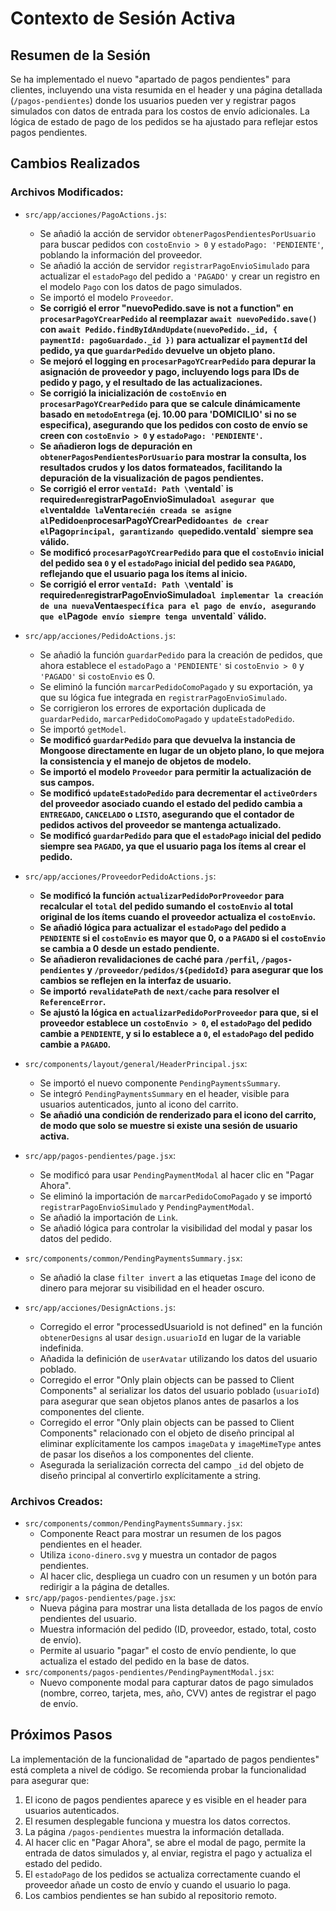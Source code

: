 # Contexto de Sesión Activa

## Resumen de la Sesión
Se ha implementado el nuevo "apartado de pagos pendientes" para clientes, incluyendo una vista resumida en el header y una página detallada (`/pagos-pendientes`) donde los usuarios pueden ver y registrar pagos simulados con datos de entrada para los costos de envío adicionales. La lógica de estado de pago de los pedidos se ha ajustado para reflejar estos pagos pendientes.

## Cambios Realizados

### Archivos Modificados:
*   `src/app/acciones/PagoActions.js`:
    *   Se añadió la acción de servidor `obtenerPagosPendientesPorUsuario` para buscar pedidos con `costoEnvio > 0` y `estadoPago: 'PENDIENTE'`, poblando la información del proveedor.
    *   Se añadió la acción de servidor `registrarPagoEnvioSimulado` para actualizar el `estadoPago` del pedido a `'PAGADO'` y crear un registro en el modelo `Pago` con los datos de pago simulados.
    *   Se importó el modelo `Proveedor`.
    *   **Se corrigió el error "nuevoPedido.save is not a function" en `procesarPagoYCrearPedido` al reemplazar `await nuevoPedido.save()` con `await Pedido.findByIdAndUpdate(nuevoPedido._id, { paymentId: pagoGuardado._id })` para actualizar el `paymentId` del pedido, ya que `guardarPedido` devuelve un objeto plano.**
    *   **Se mejoró el logging en `procesarPagoYCrearPedido` para depurar la asignación de proveedor y pago, incluyendo logs para IDs de pedido y pago, y el resultado de las actualizaciones.**
    *   **Se corrigió la inicialización de `costoEnvio` en `procesarPagoYCrearPedido` para que se calcule dinámicamente basado en `metodoEntrega` (ej. 10.00 para 'DOMICILIO' si no se especifica), asegurando que los pedidos con costo de envío se creen con `costoEnvio > 0` y `estadoPago: 'PENDIENTE'`.**
    *   **Se añadieron logs de depuración en `obtenerPagosPendientesPorUsuario` para mostrar la consulta, los resultados crudos y los datos formateados, facilitando la depuración de la visualización de pagos pendientes.**
    *   **Se corrigió el error `ventaId: Path \`ventaId\` is required` en `registrarPagoEnvioSimulado` al asegurar que el `ventaId` de la `Venta` recién creada se asigne al `Pedido` en `procesarPagoYCrearPedido` antes de crear el `Pago` principal, garantizando que `pedido.ventaId` siempre sea válido.**
    *   **Se modificó `procesarPagoYCrearPedido` para que el `costoEnvio` inicial del pedido sea `0` y el `estadoPago` inicial del pedido sea `PAGADO`, reflejando que el usuario paga los ítems al inicio.**
    *   **Se corrigió el error `ventaId: Path \`ventaId\` is required` en `registrarPagoEnvioSimulado` al implementar la creación de una nueva `Venta` específica para el pago de envío, asegurando que el `Pago` de envío siempre tenga un `ventaId` válido.**
*   `src/app/acciones/PedidoActions.js`:
    *   Se añadió la función `guardarPedido` para la creación de pedidos, que ahora establece el `estadoPago` a `'PENDIENTE'` si `costoEnvio > 0` y `'PAGADO'` si `costoEnvio` es 0.
    *   Se eliminó la función `marcarPedidoComoPagado` y su exportación, ya que su lógica fue integrada en `registrarPagoEnvioSimulado`.
    *   Se corrigieron los errores de exportación duplicada de `guardarPedido`, `marcarPedidoComoPagado` y `updateEstadoPedido`.
    *   Se importó `getModel`.
    *   **Se modificó `guardarPedido` para que devuelva la instancia de Mongoose directamente en lugar de un objeto plano, lo que mejora la consistencia y el manejo de objetos de modelo.**
    *   **Se importó el modelo `Proveedor` para permitir la actualización de sus campos.**
    *   **Se modificó `updateEstadoPedido` para decrementar el `activeOrders` del proveedor asociado cuando el estado del pedido cambia a `ENTREGADO`, `CANCELADO` o `LISTO`, asegurando que el contador de pedidos activos del proveedor se mantenga actualizado.**
    *   **Se modificó `guardarPedido` para que el `estadoPago` inicial del pedido siempre sea `PAGADO`, ya que el usuario paga los ítems al crear el pedido.**
*   `src/app/acciones/ProveedorPedidoActions.js`:
    *   **Se modificó la función `actualizarPedidoPorProveedor` para recalcular el `total` del pedido sumando el `costoEnvio` al total original de los ítems cuando el proveedor actualiza el `costoEnvio`.**
    *   **Se añadió lógica para actualizar el `estadoPago` del pedido a `PENDIENTE` si el `costoEnvio` es mayor que 0, o a `PAGADO` si el `costoEnvio` se cambia a 0 desde un estado pendiente.**
    *   **Se añadieron revalidaciones de caché para `/perfil`, `/pagos-pendientes` y `/proveedor/pedidos/${pedidoId}` para asegurar que los cambios se reflejen en la interfaz de usuario.**
    *   **Se importó `revalidatePath` de `next/cache` para resolver el `ReferenceError`.**
    *   **Se ajustó la lógica en `actualizarPedidoPorProveedor` para que, si el proveedor establece un `costoEnvio > 0`, el `estadoPago` del pedido cambie a `PENDIENTE`, y si lo establece a `0`, el `estadoPago` del pedido cambie a `PAGADO`.**
*   `src/components/layout/general/HeaderPrincipal.jsx`:
    *   Se importó el nuevo componente `PendingPaymentsSummary`.
    *   Se integró `PendingPaymentsSummary` en el header, visible para usuarios autenticados, junto al icono del carrito.
    *   **Se añadió una condición de renderizado para el icono del carrito, de modo que solo se muestre si existe una sesión de usuario activa.**
*   `src/app/pagos-pendientes/page.jsx`:
    *   Se modificó para usar `PendingPaymentModal` al hacer clic en "Pagar Ahora".
    *   Se eliminó la importación de `marcarPedidoComoPagado` y se importó `registrarPagoEnvioSimulado` y `PendingPaymentModal`.
    *   Se añadió la importación de `Link`.
    *   Se añadió lógica para controlar la visibilidad del modal y pasar los datos del pedido.
*   `src/components/common/PendingPaymentsSummary.jsx`:
    *   Se añadió la clase `filter invert` a las etiquetas `Image` del icono de dinero para mejorar su visibilidad en el header oscuro.

*   `src/app/acciones/DesignActions.js`:
    *   Corregido el error "processedUsuarioId is not defined" en la función `obtenerDesigns` al usar `design.usuarioId` en lugar de la variable indefinida.
    *   Añadida la definición de `userAvatar` utilizando los datos del usuario poblado.
    *   Corregido el error "Only plain objects can be passed to Client Components" al serializar los datos del usuario poblado (`usuarioId`) para asegurar que sean objetos planos antes de pasarlos a los componentes del cliente.
    *   Corregido el error "Only plain objects can be passed to Client Components" relacionado con el objeto de diseño principal al eliminar explícitamente los campos `imageData` y `imageMimeType` antes de pasar los diseños a los componentes del cliente.
    *   Asegurada la serialización correcta del campo `_id` del objeto de diseño principal al convertirlo explícitamente a string.

### Archivos Creados:
*   `src/components/common/PendingPaymentsSummary.jsx`:
    *   Componente React para mostrar un resumen de los pagos pendientes en el header.
    *   Utiliza `icono-dinero.svg` y muestra un contador de pagos pendientes.
    *   Al hacer clic, despliega un cuadro con un resumen y un botón para redirigir a la página de detalles.
*   `src/app/pagos-pendientes/page.jsx`:
    *   Nueva página para mostrar una lista detallada de los pagos de envío pendientes del usuario.
    *   Muestra información del pedido (ID, proveedor, estado, total, costo de envío).
    *   Permite al usuario "pagar" el costo de envío pendiente, lo que actualiza el estado del pedido en la base de datos.
*   `src/components/pagos-pendientes/PendingPaymentModal.jsx`:
    *   Nuevo componente modal para capturar datos de pago simulados (nombre, correo, tarjeta, mes, año, CVV) antes de registrar el pago de envío.

## Próximos Pasos
La implementación de la funcionalidad de "apartado de pagos pendientes" está completa a nivel de código. Se recomienda probar la funcionalidad para asegurar que:
1.  El icono de pagos pendientes aparece y es visible en el header para usuarios autenticados.
2.  El resumen desplegable funciona y muestra los datos correctos.
3.  La página `/pagos-pendientes` muestra la información detallada.
4.  Al hacer clic en "Pagar Ahora", se abre el modal de pago, permite la entrada de datos simulados y, al enviar, registra el pago y actualiza el estado del pedido.
5.  El `estadoPago` de los pedidos se actualiza correctamente cuando el proveedor añade un costo de envío y cuando el usuario lo paga.
6.  Los cambios pendientes se han subido al repositorio remoto.
